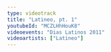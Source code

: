```yaml
---
type: videotrack
title: "Latineo, pt. 1"
youtubeId: "MCZLHhHouK8"
videoevents: "Dias Latinos 2011"
videoartists: ["Latineo"]
---
```

